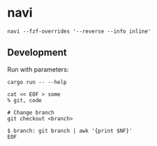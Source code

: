 # navi

```shell
navi --fzf-overrides '--reverse --info inline'
```

## Development

Run with parameters:

```shell
cargo run -- --help
```

```shell
cat << EOF > some
% git, code

# Change branch
git checkout <branch>

$ branch: git branch | awk '{print $NF}'
EOF
```

